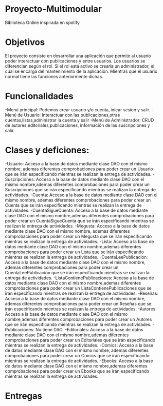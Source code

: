 # Proyecto-Multimodular
Biblioteca Online inspirada en spotify
# Objetivos
El proyecto consiste en desarrollar una aplicación que permite al usuario poder interactuar con publicaciones y entre usuarios. Los usuarios se diferencian según el rol. Si el rol está activo se crearía un administrador, el cual se encarga del mantenimiento de la aplicación. Mientras que el usuario normal tiene las funciones anteriormente dichas.
# Funcionalidades
-Menú principal: Podemos crear usuario y/o cuenta, inicar sesion y salir.
-Menú de Usuario: Interactuar con las publicaciones,otras cuentas,listas,administrar la cuenta y salir
-Menú de Administrador: CRUD de autores,editoriales,publicaciones, información de las suscripciones y salir.
# Clases y deficiones:
-Usuario: Acceso a la base de datos mediante clase DAO con el mismo nombre, ademas diferentes comprobaciones para poder crear un Usuario que se irán especificando mientras se realizan la entrega de actividades.
-Suscripciones: Acceso a la base de datos mediante clase DAO con el mismo nombre,ademas diferentes comprobaciones para poder crear un Suscripciones que se irán especificando mientras se realizan la entrega de actividades.
-Cuenta: Acceso a la base de datos mediante clase DAO con el mismo nombre, ademas diferentes comprobaciones para poder crear un Cuenta que se irán especificando mientras se realizan la entrega de actividades.
-CuentaSigueCuenta: Acceso a la base de datos mediante clase DAO con el mismo nombre,ademas diferentes comprobaciones para poder crear un CuentaSigueCuenta que se irán especificando mientras se realizan la entrega de actividades.
-Megusta: Acceso a la base de datos mediante clase DAO con el mismo nombre, ademas diferentes comprobaciones para poder crear un Megusta que se irán especificando mientras se realizan la entrega de actividades.
-Lista: Acceso a la base de datos mediante clase DAO con el mismo nombre,ademas diferentes comprobaciones para poder crear un Lista que se irán especificando mientras se realizan la entrega de actividades.
-CuentaLeePublicacion: Acceso a la base de datos mediante clase DAO con el mismo nombre, ademas diferentes comprobaciones para poder crear un CuentaLeePublicacion que se irán especificando mientras se realizan la entrega de actividades.
-ListaContienePublicaciones: Acceso a la base de datos mediante clase DAO con el mismo nombre,ademas diferentes comprobaciones para poder crear un ListaContienePublicaciones que se irán especificando mientras se realizan la entrega de actividades.
-Reseñas: Acceso a la base de datos mediante clase DAO con el mismo nombre, ademas diferentes comprobaciones para poder crear un Reseñas que se irán especificando mientras se realizan la entrega de actividades.
-Autores: Acceso a la base de datos mediante clase DAO con el mismo nombre,ademas diferentes comprobaciones para poder crear un Autores que se irán especificando mientras se realizan la entrega de actividades.
-Publicaciones: No tiene DAO.
-Editoriales: Acceso a la base de datos mediante clase DAO con el mismo nombre,ademas diferentes comprobaciones para poder crear un Editoriales que se irán especificando mientras se realizan la entrega de actividades.
-Comics: Acceso a la base de datos mediante clase DAO con el mismo nombre, ademas diferentes comprobaciones para poder crear un Comics que se irán especificando mientras se realizan la entrega de actividades.
-Ebooks: Acceso a la base de datos mediante clase DAO con el mismo nombre,ademas diferentes comprobaciones para poder crear un Ebooks que se irán especificando mientras se realizan la entrega de actividades.

# Entregas
